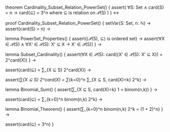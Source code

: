 theorem Cardinality_Subset_Relation_PowerSet() {
  assert(
    ∀S: Set ∧ card(S) = n →
    card(⊆) = 3^n
    where ⊆ is relation on 𝒫(S)
  )
} ↔

proof Cardinality_Subset_Relation_PowerSet() {
  setVar(S: Set, n: ℕ) →
  assert(card(S) = n) →
  
  lemma PowerSet_Properties() {
    assert(⟨𝒫(S), ⊆⟩ is ordered set) →
    assert(∀X ∈ 𝒫(S) ∧ ∀X' ∈ 𝒫(S): X' ⊆ X → X' ∈ 𝒫(S))
  } →
  
  lemma Subset_Cardinality() {
    assert(∀X ∈ 𝒫(S): card({X' ∈ 𝒫(S): X' ⊆ X}) = 2^card(X))
  } →
  
  assert(card(⊆) = ∑_{X ⊆ S} 2^card(X)) →
  
  assert(∑_{X ⊆ S} 2^card(X) = ∑_{k=0}^n ∑_{X ⊆ S, card(X)=k} 2^k) →
  
  lemma Binomial_Sum() {
    assert(∑_{X ⊆ S, card(X)=k} 1 = binom(n,k))
  } →
  
  assert(card(⊆) = ∑_{k=0}^n binom(n,k) 2^k) →
  
  lemma Binomial_Theorem() {
    assert(∑_{k=0}^n binom(n,k) 2^k = (1 + 2)^n)
  } →
  
  assert(card(⊆) = 3^n)
}